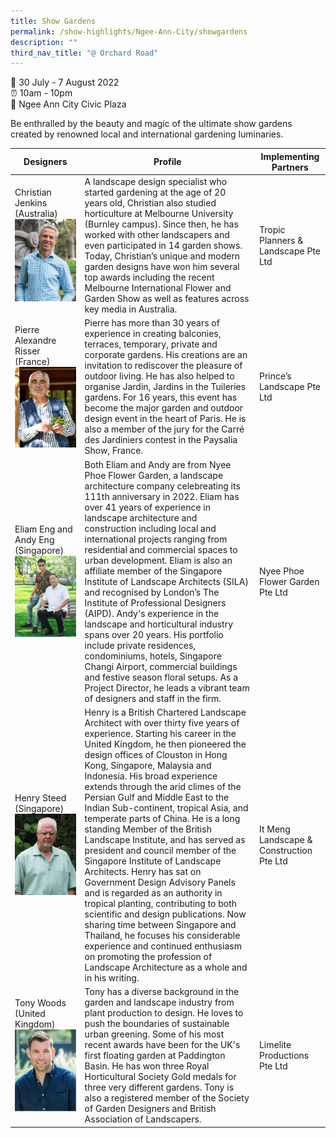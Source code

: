 ```yaml
---
title: Show Gardens
permalink: /show-highlights/Ngee-Ann-City/showgardens
description: ""
third_nav_title: "@ Orchard Road"
---
```

📆 30 July - 7 August 2022 <br>
⏰ 10am - 10pm<br>
📍 Ngee Ann City Civic Plaza<br>
	
Be enthralled by the beauty and magic of the ultimate show gardens created by renowned local and international gardening luminaries.



| Designers | Profile | Implementing Partners |
| -------- | -------- | -------- |
| Christian Jenkins (Australia) ![Christian Jenkins](/images/christian.jpg)| A landscape design specialist who started gardening at the age of 20 years old, Christian also studied horticulture at Melbourne University (Burnley campus). Since then, he has worked with other landscapers and even participated in 14 garden shows. Today, Christian’s unique and modern garden designs have won him several top awards including the recent Melbourne International Flower and Garden Show as well as features across key media in Australia. | Tropic Planners & Landscape Pte Ltd |
| Pierre Alexandre Risser (France)![](/images/Pierre.jpg) | Pierre has more than 30 years of experience in creating balconies, terraces, temporary, private and corporate gardens. His creations are an  invitation to rediscover the pleasure of outdoor living. He has also helped to organise Jardin, Jardins in the Tuileries gardens. For 16 years, this event has become the major garden and outdoor design event in the heart of Paris. He is also a member of the jury for the Carré des Jardiniers contest in the Paysalia Show, France. | Prince’s Landscape Pte Ltd |
| Eliam Eng and Andy Eng (Singapore)![](/images/EliamAndy.jpg) | Both Eliam and Andy are from Nyee Phoe Flower Garden, a landscape architecture company celebreating its 111th anniversary in 2022. Eliam has over 41 years of experience in landscape architecture and construction including local and international projects ranging from residential and commercial spaces to urban development. Eliam is also an affiliate member of the Singapore Institute of Landscape Architects (SILA) and recognised by London’s The Institute of Professional Designers (AIPD). Andy's experience in the landscape and horticultural industry spans over 20 years. His portfolio include private residences, condominiums, hotels, Singapore Changi Airport, commercial buildings and festive season floral setups. As a Project Director, he leads a vibrant team of designers and staff in the firm.  | Nyee Phoe Flower Garden Pte Ltd |
| Henry Steed (Singapore) ![Henry Steed](/images/henrysteed.jpg)| Henry is a British Chartered Landscape Architect with over thirty five years of experience. Starting his career in the United Kingdom, he then pioneered the design offices of Clouston in Hong Kong, Singapore, Malaysia and Indonesia. His broad experience extends through the arid climes of the Persian Gulf and Middle East to the Indian Sub-continent, tropical Asia, and temperate parts of China. He is a long standing Member of the British Landscape Institute, and has served as president and council member of the Singapore Institute of Landscape Architects. Henry has sat on Government Design Advisory Panels and is regarded as an authority in tropical planting, contributing to both scientific and design publications. Now sharing time between Singapore and Thailand, he focuses his considerable experience and continued enthusiasm on promoting the profession of Landscape Architecture as a whole and in his writing. | It Meng Landscape & Construction Pte Ltd |
| Tony Woods (United Kingdom) ![](/images/tonywood.jpg)| Tony has a diverse background in the garden and landscape industry from plant production to design. He loves to push the boundaries of sustainable urban greening. Some of his most recent awards have been for the UK's first floating garden at Paddington Basin. He has won three Royal Horticultural Society Gold medals for three very different gardens. Tony is also a registered member of the Society of Garden Designers and British Association of Landscapers.  | Limelite Productions Pte Ltd |